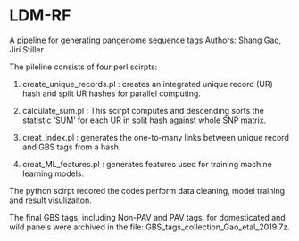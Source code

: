 # LDM-RF
A pipeline for generating pangenome sequence tags
Authors: Shang Gao, Jiri Stiller

The pileline consists of four perl scirpts:

1. create_unique_records.pl : creates an integrated unique record (UR) hash and split UR hashes for parallel computing.

2. calculate_sum.pl :  This scirpt computes and descending sorts the statistic ‘SUM’ for each UR in split hash against whole SNP matrix.

3. creat_index.pl : generates the one-to-many links between unique record and GBS tags from a hash.

4. creat_ML_features.pl : generates features used for training machine learning models.

The python scirpt recored the codes perform data cleaning, model training and result visulizaiton.

The final GBS tags, including Non-PAV and PAV tags, for domesticated and wild panels were archived in the file: GBS_tags_collection_Gao_etal_2019.7z.
